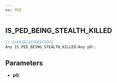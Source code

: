 ```yaml
---
ns: PED
---
```

## IS_PED_BEING_STEALTH_KILLED

```c
// 0x863B23EFDE9C5DF2
Any IS_PED_BEING_STEALTH_KILLED(Any p0);
```

## Parameters
* **p0**:
